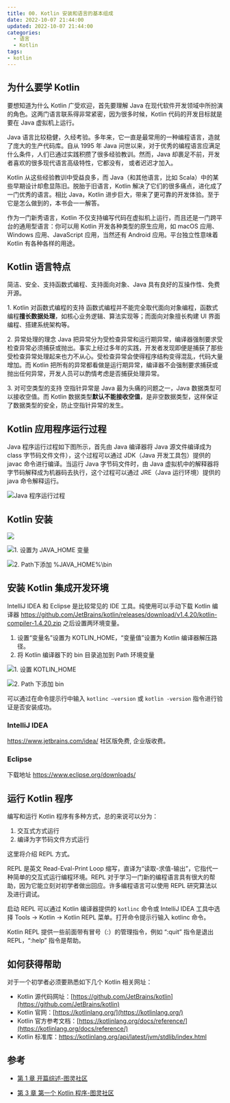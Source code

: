 ```yaml
---
title: 00. Kotlin 安装和语言的基本组成
date: 2022-10-07 21:44:00
updated: 2022-10-07 21:44:00
categories:
  - 语言
  - Kotlin
tags:
- kotlin
---
```


## 为什么要学 Kotlin

要想知道为什么 Kotlin 广受欢迎，首先要理解 Java 在现代软件开发领域中所扮演的角色。这两门语言联系得非常紧密，因为很多时候，Kotlin 代码的开发目标就是要在 Java 虚拟机上运行。

Java 语言比较稳健，久经考验。多年来，它一直是最常用的一种编程语言，造就了庞大的生产代码库。自从 1995 年 Java 问世以来，对于优秀的编程语言应满足什么条件，人们已通过实践积攒了很多经验教训。然而，Java 却裹足不前，开发者喜欢的很多现代语言高级特性，它都没有，
或者迟迟才加入。

Kotlin 从这些经验教训中受益良多，而 Java（和其他语言，比如 Scala）中的某些早期设计却愈显陈旧。脱胎于旧语言，Kotlin 解决了它们的很多痛点，进化成了一门优秀的语言。相比 Java，Kotlin 进步巨大，带来了更可靠的开发体验。至于它是怎么做到的，本书会一一解答。

作为一门新秀语言，Kotlin 不仅支持编写代码在虚拟机上运行，而且还是一门跨平台的通用型语言：你可以用 Kotlin 开发各种类型的原生应用，如 macOS 应用、Windows 应用、JavaScript 应用，当然还有 Android 应用。平台独立性意味着 Kotlin 有各种各样的用途。

## Kotlin 语言特点

简洁、安全、支持函数式编程、支持面向对象、Java 具有良好的互操作性、免费开源。

1\. Kotlin 对函数式编程的支持
函数式编程并不能完全取代面向对象编程，函数式编程**擅长数据处理**，如核心业务逻辑、算法实现等；而面向对象擅长构建 UI 界面编程、搭建系统架构等。

2\. 异常处理的理念
Java 把异常分为受检查异常和运行期异常，编译器强制要求受检查异常必须捕获或抛出。事实上经过多年的实践，开发者发现即便是捕获了那些受检查异常处理起来也力不从心。受检查异常会使得程序结构变得混乱，代码大量增加。而 Kotlin 把所有的异常都看做是运行期异常，编译器不会强制要求捕获或抛出任何异常，开发人员可以酌情考虑是否捕获处理异常。

3\. 对可空类型的支持
空指针异常是 Java 最为头痛的问题之一，Java 数据类型可以接收空值。而 Kotlin 数据类型**默认不能接收空值**，是非空数据类型，这样保证了数据类型的安全，防止空指针异常的发生。

## Kotlin 应用程序运行过程

Java 程序运行过程如下图所示，首先由 Java 编译器将 Java 源文件编译成为 class 字节码文件文件），这个过程可以通过 JDK（Java 开发工具包）提供的 javac 命令进行编译。当运行 Java 字节码文件时，由 Java 虚拟机中的解释器将字节码解释成为机器码去执行，这个过程可以通过 JRE（Java 运行环境）提供的 java 命令解释运行。

![Java 程序运行过程](https://upload-images.jianshu.io/upload_images/1662509-36a38306a7d97781.png?imageMogr2/auto-orient/strip%7CimageView2/2/w/1240)

## Kotlin 安装

![](https://upload-images.jianshu.io/upload_images/1662509-e715aefc4c8f68aa.png?imageMogr2/auto-orient/strip%7CimageView2/2/w/1240)

![1. 设置为 JAVA_HOME 变量](https://upload-images.jianshu.io/upload_images/1662509-33e1322d3ff7f777.png?imageMogr2/auto-orient/strip%7CimageView2/2/w/1240)

![2. Path下添加 %JAVA_HOME%\bin](https://upload-images.jianshu.io/upload_images/1662509-e4f478bcd40250e4.png?imageMogr2/auto-orient/strip%7CimageView2/2/w/1240)

## 安装 Kotlin 集成开发环境

IntelliJ IDEA 和 Eclipse 是比较常见的 IDE 工具。纯使用可以手动下载 Kotlin 编译器
<https://github.com/JetBrains/kotlin/releases/download/v1.4.20/kotlin-compiler-1.4.20.zip>
之后设置两环境变量。

1. 设置“变量名”设置为 KOTLIN_HOME，“变量值”设置为 Kotlin 编译器解压路径。
2. 将 Kotlin 编译器下的 bin 目录追加到 Path 环境变量

![1. 设置 KOTLIN_HOME](https://upload-images.jianshu.io/upload_images/1662509-da3d791203f2df2f.png?imageMogr2/auto-orient/strip%7CimageView2/2/w/1240)

![2. Path 下添加 bin](https://upload-images.jianshu.io/upload_images/1662509-7deb4e3cde605c35.png?imageMogr2/auto-orient/strip%7CimageView2/2/w/1240)

可以通过在命令提示行中输入 `kotlinc –version` 或 `kotlin -version` 指令进行验证是否安装成功。

### IntelliJ IDEA

<https://www.jetbrains.com/idea/>
社区版免费, 企业版收费。

### Eclipse

下载地址 <https://www.eclipse.org/downloads/>

## 运行 Kotlin 程序

编写和运行 Kotlin 程序有多种方式，总的来说可以分为：

1. 交互式方式运行
2. 编译为字节码文件方式运行

这里将介绍 REPL 方式。

REPL 是英文 Read-Eval-Print Loop 缩写，直译为“读取-求值-输出”，它指代一种简单的交互式运行编程环境。REPL 对于学习一门新的编程语言具有很大的帮助，因为它能立刻对初学者做出回应。许多编程语言可以使用 REPL 研究算法以及进行调试。

启动 REPL 可以通过 Kotlin 编译器提供的 `kotlinc` 命令或 IntelliJ IDEA 工具中选择 Tools → Kotlin → Kotlin REPL 菜单。打开命令提示行输入 kotlinc 命令。

Kotlin REPL 提供一些前面带有冒号（:）的管理指令，例如 “:quit” 指令是退出 REPL，“:help” 指令是帮助。

## 如何获得帮助

对于一个初学者必须要熟悉如下几个 Kotlin 相关网址：

* Kotlin 源代码网址：[https://github.com/JetBrains/kotlin](https://github.com/JetBrains/kotlin)
* Kotlin 官网：[https://kotlinlang.org/](https://kotlinlang.org/)
* Kotlin 官方参考文档：[https://kotlinlang.org/docs/reference/](https://kotlinlang.org/docs/reference/)
* Kotlin 标准库：<https://kotlinlang.org/api/latest/jvm/stdlib/index.html>

## 参考

* [第 1 章 开篇综述-图灵社区](http://www.ituring.com.cn/book/tupubarticle/19716)

* [第 3 章 第一个 Kotlin 程序-图灵社区](http://www.ituring.com.cn/book/tupubarticle/19718)
